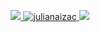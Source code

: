 <p align="center">
  <a href="https://github.com/julianaizac">
    <img src="https://github.com/julianaizac/julianaizac/blob/master/.github/assets/profileCove.png">
  </a>
  <a href="https://github.com/julianaizac">
    <img src="https://github-readme-stats.vercel.app/api?username=julianaizac&show_icons=true&theme=dracula&include_all_commits=true&count_private=true" alt="julianaizac"/>
  </a>
  <a href="https://github.com/julianaizac">
    <img src="https://github-readme-stats.vercel.app/api/top-langs/?username=julianaizac&layout=compact&theme=dracula"/>
  </a>
</p>
